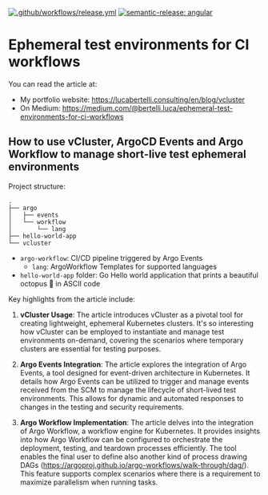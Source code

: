 [![.github/workflows/release.yml](https://github.com/banshee86vr/ephemeral-test-environment/actions/workflows/release.yml/badge.svg)](https://github.com/banshee86vr/ephemeral-test-environment/actions/workflows/release.yml) [![semantic-release: angular](https://img.shields.io/badge/semantic--release-conventional-e10079?logo=semantic-release)](https://github.com/semantic-release/semantic-release)

# Ephemeral test environments for CI workflows

You can read the article at:

- My portfolio website: <https://lucabertelli.consulting/en/blog/vcluster>
- On Medium: <https://medium.com/@bertelli.luca/ephemeral-test-environments-for-ci-workflows>

## How to use vCluster, ArgoCD Events and Argo Workflow to manage short-live test ephemeral environments

Project structure:

```text
.
├── argo
│   ├── events
│   └── workflow
│       └── lang
├── hello-world-app
└── vcluster
```

- `argo-workflow`: CI/CD pipeline triggered by Argo Events
  - `lang`: ArgoWorkflow Templates for supported languages
- `hello-world-app` folder: Go Hello world application that prints a beautiful octopus 🐙 in ASCII code

Key highlights from the article include:

1. **vCluster Usage**: The article introduces vCluster as a pivotal tool for creating lightweight, ephemeral Kubernetes clusters. It's so interesting how vCluster can be employed to instantiate and manage test environments on-demand, covering the scenarios where temporary clusters are essential for testing purposes.

2. **Argo Events Integration**: The article explores the integration of Argo Events, a tool designed for event-driven architecture in Kubernetes. It details how Argo Events can be utilized to trigger and manage events received from the SCM to manage the lifecycle of short-lived test environments. This allows for dynamic and automated responses to changes in the testing and security requirements.

3. **Argo Workflow Implementation**: The article delves into the integration of Argo Workflow, a workflow engine for Kubernetes. It provides insights into how Argo Workflow can be configured to orchestrate the deployment, testing, and teardown processes efficiently. The tool enables the final user to define also another kind of process drawing DAGs (<https://argoproj.github.io/argo-workflows/walk-through/dag/>). This feature supports complex scenarios where there is a requirement to maximize parallelism when running tasks.
